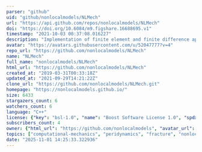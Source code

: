 ```yaml
---
parser: "github"
uid: "github/nonlocalmodels/NLMech"
url: "https://api.github.com/repos/nonlocalmodels/NLMech"
doi: "https://doi.org/10.6084/m9.figshare.16688695.v1"
timestamp: "2021-10-03 00:37:08.016227"
description: "Implementation of finite element and finite difference approximation of Nonlocal models"
avatar: "https://avatars.githubusercontent.com/u/52047777?v=4"
repo_url: "https://github.com/nonlocalmodels/NLMech"
name: "NLMech"
full_name: "nonlocalmodels/NLMech"
html_url: "https://github.com/nonlocalmodels/NLMech"
created_at: "2019-03-31T00:33:18Z"
updated_at: "2021-09-29T14:21:22Z"
clone_url: "https://github.com/nonlocalmodels/NLMech.git"
homepage: "https://nonlocalmodels.github.io/"
size: 6433
stargazers_count: 6
watchers_count: 6
language: "C++"
license: {"key": "bsl-1.0", "name": "Boost Software License 1.0", "spdx_id": "BSL-1.0", "url": "https://api.github.com/licenses/bsl-1.0", "node_id": "MDc6TGljZW5zZTI4"}
subscribers_count: 4
owner: {"html_url": "https://github.com/nonlocalmodels", "avatar_url": "https://avatars.githubusercontent.com/u/52047777?v=4", "login": "nonlocalmodels", "type": "Organization"}
topics: ["computational-mechanics", "peridynamics", "fracture", "nonlocalmodels"]
date: "2025-11-01 14:25:33.322936"
---
```

